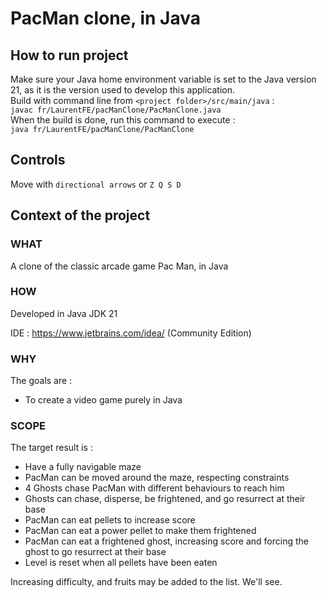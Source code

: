 # PacMan clone, in Java

## How to run project
Make sure your Java home environment variable is set to the Java version 21, as it is the version used to develop this application.\
Build with command line from `<project folder>/src/main/java` :\
```javac fr/LaurentFE/pacManClone/PacManClone.java```\
When the build is done, run this command to execute :\
```java fr/LaurentFE/pacManClone/PacManClone```

## Controls
Move with ```directional arrows``` or ```Z Q S D```

## Context of the project
### WHAT
A clone of the classic arcade game Pac Man, in Java

### HOW
Developed in Java JDK 21

IDE : https://www.jetbrains.com/idea/ (Community Edition)

### WHY
The goals are : 
- To create a video game purely in Java

### SCOPE
The target result is :
- Have a fully navigable maze
- PacMan can be moved around the maze, respecting constraints
- 4 Ghosts chase PacMan with different behaviours to reach him
- Ghosts can chase, disperse, be frightened, and go resurrect at their base
- PacMan can eat pellets to increase score
- PacMan can eat a power pellet to make them frightened
- PacMan can eat a frightened ghost, increasing score and forcing the ghost to go resurrect at their base
- Level is reset when all pellets have been eaten

Increasing difficulty, and fruits may be added to the list. We'll see.
